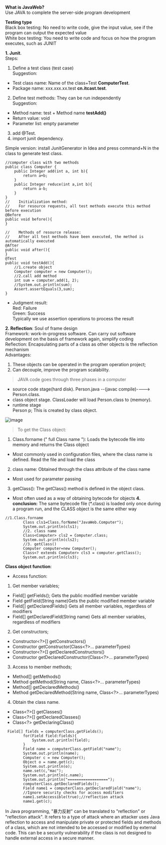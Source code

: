 <b>What is JavaWeb?</b><br>
Use JAVA to complete the server-side program development<br>

<b>Testing type</b><br>
Black box testing: No need to write code, give the input value, see if the program can output the expected value<br>
White box testing: You need to write code and focus on how the program executes, such as JUNIT<br>

<b>1. Junit</b>.  
Steps:  
1. Define a test class (test case)  
Suggestion: 
- Test class name: Name of the class+Test <b>ComputerTest</b>.  
- Package name: xxx.xxx.xx.test <b>cn.itcast.test</b>. 
2. Define test methods: They can be run independently  
Suggestion:   
- Method name: test + Method name  <b>testAdd()</b>
- Return value: void
- Parameter list: empty parameter
3. add @Test. 
4. import junit dependency. 

Simple version: install JunitGenerator in Idea and press command+N in the class to generate test class. 

```
//computer class with two methods
public class Computer {
    public Integer add(int a, int b){
        return a+b;
    }
    public Integer reduce(int a,int b){
        return a-b;
    }
}
//    Initialization method:
//    For resource requests, all test methods execute this method before execution
@Before
public void before(){
}

//    Methods of resource release:
//    After all test methods have been executed, the method is automatically executed
@After
public void after(){
} 
@Test
public void testAdd(){
    //1.create object
    Computer computer = new Computer();
    //2.call add method
    int sum = computer.add(1, 2);
    //System.out.println(sum);
    Assert.assertEquals(3,sum);
} 
```
- Judgment result:  
Red: Failure  
Green: Success  
Typically we use assertion operations to process the result  

<b>2. Reflection</b>: Soul of frame design  
Framework: work-in-progress software. Can carry out software development on the basis of framework again, simplify coding  
Reflection: Encapsulating parts of a class as other objects is the reflection mechanism  
Advantages:  
1. These objects can be operated in the program operation project;
2. Can decouple, improve the program scalability.  

> JAVA code goes through three phases in a computer
- source code stage(hard disk). 
Person.java --(javac compile)----> Person.class. 
- class object stage. 
ClassLoader will load Person.class to (memory).   
- runtime stage  
Person p; This is created by class object.   

![image](https://user-images.githubusercontent.com/88880169/220913648-ba494b88-7caf-4289-964a-0fb707488af8.png)

> To get the Class object:
1. Class.forname (" full Class name "): Loads the bytecode file into memory and returns the Class object
* Most commonly used in configuration files, where the class name is defined. Read the file and load the class
2. class name: Obtained through the class attribute of the class name
* Most used for parameter passing
3. getClass(): The getClass() method is defined in the object class. 
* Most often used as a way of obtaining bytecode for objects
<b>4. conclusion:</b> The same bytecode file (*.class) is loaded only once during a program run, and the CLASS object is the same either way

```
//1.Class.forname
        Class cls1=Class.forName("JavaWeb.Computer");
        System.out.println(cls1);
        //2. class name
        Class<Computer> cls2 = Computer.class;
        System.out.println(cls2);
        //3. getClass()
        Computer computer=new Computer();
        Class<? extends Computer> cls3 = computer.getClass();
        System.out.println(cls3);
```        

<b>Class object function</b>:  
- Access function:  
1. Get member variables;  
- Field[] getFields(); Gets the public modified member variable
- Field getField(String name)Gets the public modified member variable
- Field[] getDeclaredFields() Gets all member variables, regardless of modifiers
- Field[] getDeclaredField(String name) Gets all member variables, regardless of modifiers
2. Get constructors;   
- Constructor<?>[]	getConstructors()
- Constructor<T>	getConstructor(Class<?>... parameterTypes)
- Constructor<?>[]	getDeclaredConstructors()
- Constructor<T>	getDeclaredConstructor(Class<?>... parameterTypes)
3. Access to member methods;   
- Method[]	getMethods()
- Method	getMethod(String name, Class<?>... parameterTypes)
- Method[]	getDeclaredMethods()
- Method	getDeclaredMethod(String name, Class<?>... parameterTypes)
4. Obtain the class name.  
- Class<?>[]	getClasses()
- Class<?>[]	getDeclaredClasses()
- Class<?>	getDeclaringClass()  


```
 Field[] fields = computerClass.getFields();
        for(Field field:fields){
            System.out.println(field);
        }
        Field name = computerClass.getField("name");
        System.out.println(name);
        Computer c = new Computer();
        Object o = name.get(c);
        System.out.println(o);
        name.set(c,"mac");
        System.out.println(c.name);
        System.out.println("==================");
        computerClass.getDeclaredFields();
        Field name1 = computerClass.getDeclaredField("name");
        //Ignore security checks for access modifiers
        name1.setAccessible(true);//reflection attack
        name1.get(c);
```
<p>In Java programming, "暴力反射" can be translated to "reflection" or "reflection attack". It refers to a type of attack where an attacker uses Java reflection to access and manipulate private or protected fields and methods of a class, which are not intended to be accessed or modified by external code. This can be a security vulnerability if the class is not designed to handle external access in a secure manner.</p>

